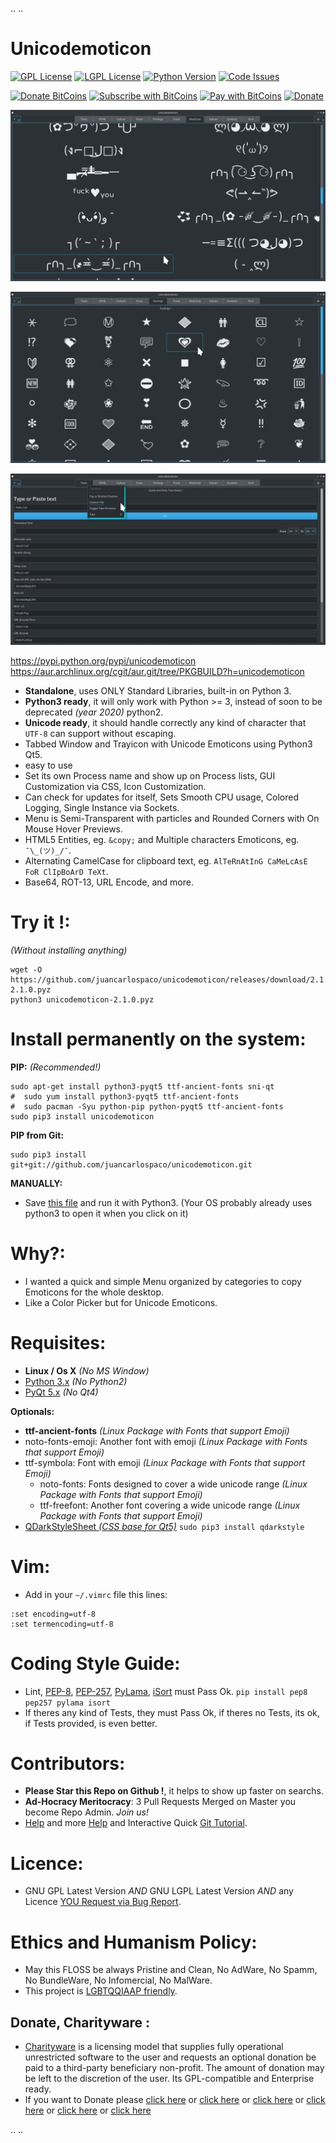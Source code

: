.. ..

 # Unicodemoticon


 [![GPL License](http://img.shields.io/badge/license-GPL-blue.svg?style=plastic)](http://opensource.org/licenses/GPL-3.0) [![LGPL License](http://img.shields.io/badge/license-LGPL-blue.svg?style=plastic)](http://opensource.org/licenses/LGPL-3.0) [![Python Version](https://img.shields.io/badge/Python-3-brightgreen.svg?style=plastic)](http://python.org) [![Code Issues](http://www.quantifiedcode.com/api/v1/project/378c3f56d270475a8dff5660772fc2f9/badge.svg)](http://www.quantifiedcode.com/app/project/378c3f56d270475a8dff5660772fc2f9)

 [![Donate BitCoins](https://www.coinbase.com/assets/buttons/donation_large-5cf4f17cc2d2ae2f45b6b021ee498297409c94dcf0ba1bbf76fd5668e80b0d02.png)](https://www.coinbase.com/checkouts/c3538d335faee0c30c81672ea0223877 "Donate Bitcoins") [![Subscribe with BitCoins](https://www.coinbase.com/assets/buttons/subscription_large-11d991f628216af05156fae88a48ce25c0cb36447a265421a43a62e572af3853.png)](https://www.coinbase.com/checkouts/c3538d335faee0c30c81672ea0223877 "Subscribe with BitCoins") [![Pay with BitCoins](https://www.coinbase.com/assets/buttons/buy_now_large-6f15fa5979d25404827a7329e8a5ec332a42cf4fd73e27a2c3ccda017034e1b0.png)](https://www.coinbase.com/checkouts/c3538d335faee0c30c81672ea0223877 "Pay with BitCoins") [![Donate](https://www.paypalobjects.com/en_US/i/btn/btn_donate_SM.gif "Donate with or without Credit Card")](http://goo.gl/cB7PR)


 ![screenshot](https://raw.githubusercontent.com/juancarlospaco/unicodemoticon/master/temp.jpg "UnicodEmoticon on Linux")


 ![screenshot](https://raw.githubusercontent.com/juancarlospaco/unicodemoticon/master/temp2.jpg "UnicodEmoticon on Linux")


 ![screenshot](https://raw.githubusercontent.com/juancarlospaco/unicodemoticon/master/temp3.jpg "UnicodEmoticon on Linux")


 https://pypi.python.org/pypi/unicodemoticon
 https://aur.archlinux.org/cgit/aur.git/tree/PKGBUILD?h=unicodemoticon
 
 
 - **Standalone**, uses ONLY Standard Libraries, built-in on Python 3.
 - **Python3 ready**, it will only work with Python >= 3, instead of soon to be deprecated *(year 2020)* python2.
 - **Unicode ready**, it should handle correctly any kind of character that `UTF-8` can support without escaping.
 - Tabbed Window and Trayicon with Unicode Emoticons using Python3 Qt5.
 - easy to use
 - Set its own Process name and show up on Process lists, GUI Customization via CSS, Icon Customization.
 - Can check for updates for itself, Sets Smooth CPU usage, Colored Logging, Single Instance via Sockets.
 - Menu is Semi-Transparent with particles and Rounded Corners with On Mouse Hover Previews.
 - HTML5 Entities, eg. `&copy;` and Multiple characters Emoticons, eg. `¯\_(ツ)_/¯`.
 - Alternating CamelCase for clipboard text, eg. `AlTeRnAtInG CaMeLcAsE FoR ClIpBoArD TeXt`.
 - Base64, ROT-13, URL Encode, and more.


 # Try it !:
 *(Without installing anything)*
 ```
 wget -O https://github.com/juancarlospaco/unicodemoticon/releases/download/2.1.0/unicodemoticon-2.1.0.pyz
 python3 unicodemoticon-2.1.0.pyz
 ```

 # Install permanently on the system:

 **PIP:** *(Recommended!)*
 ```
 sudo apt-get install python3-pyqt5 ttf-ancient-fonts sni-qt
 #  sudo yum install python3-pyqt5 ttf-ancient-fonts
 #  sudo pacman -Syu python-pip python-pyqt5 ttf-ancient-fonts
 sudo pip3 install unicodemoticon
 ```

 **PIP from Git:**
 ```
 sudo pip3 install git+git://github.com/juancarlospaco/unicodemoticon.git
 ```

 **MANUALLY:**

 - Save [this file](https://github.com/juancarlospaco/unicodemoticon/releases/download/2.1.0/unicodemoticon-2.1.0.pyz) and run it with Python3. (Your OS probably already uses python3 to open it when you click on it)


 # Why?:

 - I wanted a quick and simple Menu organized by categories to copy Emoticons for the whole desktop.
 - Like a Color Picker but for Unicode Emoticons.


 # Requisites:

 - **Linux / Os X** *(No MS Window)*
 - [Python 3.x](https://www.python.org "Python Homepage") *(No Python2)*
 - [PyQt 5.x](http://www.riverbankcomputing.co.uk/software/pyqt/download5 "PyQt5 Homepage") *(No Qt4)*

 **Optionals:**
 - **ttf-ancient-fonts** *(Linux Package with Fonts that support Emoji)*
 - noto-fonts-emoji: Another font with emoji *(Linux Package with Fonts that support Emoji)*
 - ttf-symbola: Font with emoji *(Linux Package with Fonts that support Emoji)*
	- noto-fonts: Fonts designed to cover a wide unicode range *(Linux Package with Fonts that support Emoji)*
	- ttf-freefont: Another font covering a wide unicode range *(Linux Package with Fonts that support Emoji)*
 - [QDarkStyleSheet *(CSS base for Qt5)*](https://github.com/ColinDuquesnoy/QDarkStyleSheet#qdarkstylesheet) `sudo pip3 install qdarkstyle`


 # Vim:

 - Add in your `~/.vimrc` file this lines:

 ```
 :set encoding=utf-8
 :set termencoding=utf-8
 ```


 # Coding Style Guide:

 - Lint, [PEP-8](https://www.python.org/dev/peps/pep-0008), [PEP-257](https://www.python.org/dev/peps/pep-0257), [PyLama](https://github.com/klen/pylama#-pylama), [iSort](https://github.com/timothycrosley/isort) must Pass Ok. `pip install pep8 pep257 pylama isort`
 - If theres any kind of Tests, they must Pass Ok, if theres no Tests, its ok, if Tests provided, is even better.


 # Contributors:

 - **Please Star this Repo on Github !**, it helps to show up faster on searchs.
 - **Ad-Hocracy Meritocracy**: 3 Pull Requests Merged on Master you become Repo Admin. *Join us!*
 - [Help](https://help.github.com/articles/using-pull-requests) and more [Help](https://help.github.com/articles/fork-a-repo) and Interactive Quick [Git Tutorial](https://try.github.io).


 # Licence:

 - GNU GPL Latest Version *AND* GNU LGPL Latest Version *AND* any Licence [YOU Request via Bug Report](https://github.com/juancarlospaco/unicodemoticon/issues/new).


 # Ethics and Humanism Policy:
 - May this FLOSS be always Pristine and Clean, No AdWare, No Spamm, No BundleWare, No Infomercial, No MalWare.
 - This project is [LGBTQQIAAP friendly](http://www.urbandictionary.com/define.php?term=LGBTQQIAAP "Whats LGBTQQIAAP").


 Donate, Charityware :
 ---------------------

 - [Charityware](https://en.wikipedia.org/wiki/Donationware) is a licensing model that supplies fully operational unrestricted software to the user and requests an optional donation be paid to a third-party beneficiary non-profit. The amount of donation may be left to the discretion of the user. Its GPL-compatible and Enterprise ready.
 - If you want to Donate please [click here](http://www.icrc.org/eng/donations/index.jsp) or [click here](http://www.atheistalliance.org/support-aai/donate) or [click here](http://www.msf.org/donate) or [click here](http://richarddawkins.net/) or [click here](http://www.supportunicef.org/) or [click here](http://www.amnesty.org/en/donate)

.. ..

<!--- unicodemoticon
==============

|GPL License| |LGPL License| |Python Version| |Code Issues|

|Donate BitCoins| |Subscribe with BitCoins| |Pay with BitCoins| |Donate|

https://pypi.python.org/pypi/unicodemoticon

|screenshot|

-  **Standalone**, uses ONLY Standard Libraries, built-in on Python 3.
-  **Single-File**, everything is just 1 file, with PEP-8, Lint and
   other Python Best Practices, very readable.
-  **Python3 ready**, it will only work with Python >= 3, instead of
   soon to be deprecated *(year 2020)* python2.
-  **Minimalism**, do 1 thing do it awesome, is tiny and simple,
   K.I.S.S., its < 1.000 lines.
-  Tabbed Window and Trayicon with Unicode Emoticons and text tools
   using Python3 Qt5.
-  StandAlone, single-file, easy to use.
-  Pretty-Printed colored Logging to Standard Output and Log File on OS
   Temporary Folder.
-  No Dependencies at all, just needs Python Standard Built-in Libs.
-  Set its own Process name and show up on Process lists.
-  Can check for updates for itself.
-  Full Unicode/UTF-8 support.
-  Smooth CPU usage.
-  GUI Customization via CSS, Icon Customization.
-  Single Instance via Sockets.
-  On Mouse Hover Previews.
-  HTML5 Entities, eg. ``&copy;`` and Multiple characters Emoticons, eg.
   ``¯\_(ツ)_/¯``.
-  Alternating CamelCase for clipboard text, eg.
   ``AlTeRnAtInG CaMeLcAsE FoR ClIpBoArD TeXt``.
-  Base64, URL Encode, ROT-13, and more.
-  `*Your Feature or idea here…*`_


Try it !:
=========

*(Without installing anything)*

::

    wget -O - https://raw.githubusercontent.com/juancarlospaco/unicodemoticon/master/unicodemoticon.py | python3


Install permanently on the system:
==================================

**PIP:** *(Recommended!)*

::

    sudo apt-get install python3-pyqt5 ttf-ancient-fonts sni-qt
    #  sudo yum install python3-pyqt5 ttf-ancient-fonts
    #  sudo pacman -S python-pip python-pyqt5 ttf-symbola
    sudo pip3 install unicodemoticon

\*\*PIP from Git:**

::

    sudo pip3 install git+https://raw.githubusercontent.com/juancarlospaco/unicodemoticon/master/unicodemoticon.py

**WGET:**

::

    sudo wget -O /usr/bin/unicodemoticon.py https://raw.githubusercontent.com/juancarlospaco/unicodemoticon/master/unicodemoticon.py
    sudo chmod +x /usr/bin/unicodemoticon.py
    unicodemoticon.py

**MANUALLY:**

-  Save `this file`_ and run it with Python3.


Why?:
=====

-  I wanted a quick and simple Menu organized by categories to copy
   Emoticons for the whole desktop.
-  Like a Color Picker but for Unicode Emoticons.


Requisites:
===========

-  **Linux / Os X** *(No MS Window)*
-  `Python 3.x`_ *(No Python2)*
-  `PyQt 5.x`_ *(No Qt4)*

**Optionals:**

-  **ttf-ancient-fonts** *(Linux Package with Fonts that support Emoji,
   A.K.A. ttf-symbola)*
-  `QDarkStyleSheet *(CSS base for Qt5)*`_
   ``sudo pip3 install qdarkstyle``


Vim:
====

-  Add in your ``~/.vimrc`` file this lines:

::

    :set encoding=utf-8
    :set termencoding=utf-8


Coding Style Guide:
===================

-  Lint, `PEP-8`_, `PEP-257`_, `PyLama`_, `iSort`_ must Pass Ok.
   ``pip install pep8 pep257 pylama isort``
-  If theres any kind of Tests, they must Pass Ok, if theres no Tests,
   its ok, if Tests provided, is even better.


Contributors:
=============

-  **Please Star this Repo on Github !**, it helps to show up faster on
   searchs.
-  **Ad-Hocracy Meritocracy**: 3 Pull Requests Merged on Master you
   become Repo Admin. *Join us!*
-  `Help`_ and more
   `Help <https://help.github.com/articles/fork-a-repo>`__ and
   Interactive Quick `Git Tutorial`_.


Licence:
========

-  GNU GPL Latest Version *AND* GNU LGPL Latest Version *AND* any
   Licence `YOU Request via Bug Report`_.


Ethics and Humanism Policy:
===========================

-  May this FLOSS be always Pristine and Clean, No AdWare, No Spamm, No
   BundleWare, No Infomercial, No MalWare.
-  This project is `LGBTQQIAAP friendly`_.


Donate, Charityware :
---------------------

-  `Charityware`_ is a licensing model that supplies fully operational
   unrestricted software to the user and requests an optional donation
   be paid to a third-party beneficiary non-profit. The amount may be
   left to discretion of the user.
-  If you want to Donate please `click here`_ or `click
   here <http://www.atheistalliance.org/support-aai/donate>`__ or `click
   here <http://www.msf.org/donate>`__ or `click
   here <http://richarddawkins.net/>`__ or `click
   here <http://www.supportunicef.org/>`__ or `click
   here <http://www.amnesty.org/en/donate>`__ or `click
   here <http://www.rescue.org/irc-fast-facts>`__




.. _PEP-8: https://www.python.org/dev/peps/pep-0008
.. _PEP-257: https://www.python.org/dev/peps/pep-0257
.. _PyLama: https://github.com/klen/pylama#-pylama
.. _iSort: https://github.com/timothycrosley/isort
.. _Help: https://help.github.com/articles/using-pull-requests
.. _Git Tutorial: https://try.github.io
.. _YOU Request via Bug Report: https://github.com/juancarlospaco/unicodemoticon/issues/new
.. _LGBTQQIAAP friendly: http://www.urbandictionary.com/define.php?term=LGBTQQIAAP
.. _Charityware: https://en.wikipedia.org/wiki/Donationware
.. _click here: http://www.icrc.org/eng/donations/index.jsp
.. _this file: https://raw.githubusercontent.com/juancarlospaco/unicodemoticon/master/unicodemoticon.py
.. _Python 3.x: https://www.python.org
.. _PyQt 5.x: http://www.riverbankcomputing.co.uk/software/pyqt/download5
.. _QDarkStyleSheet *(CSS base for Qt5)*: https://github.com/ColinDuquesnoy/QDarkStyleSheet#qdarkstylesheet
.. _*Your Feature or idea here…*: https://github.com/juancarlospaco/unicodemoticon/pulls
.. |GPL License| image:: http://img.shields.io/badge/license-GPL-blue.svg?style=plastic
   :target: http://opensource.org/licenses/GPL-3.0
.. |LGPL License| image:: http://img.shields.io/badge/license-LGPL-blue.svg?style=plastic
   :target: http://opensource.org/licenses/LGPL-3.0
.. |Python Version| image:: https://img.shields.io/badge/Python-3-brightgreen.svg?style=plastic
   :target: http://python.org
.. |Code Issues| image:: http://www.quantifiedcode.com/api/v1/project/378c3f56d270475a8dff5660772fc2f9/badge.svg
   :target: http://www.quantifiedcode.com/app/project/378c3f56d270475a8dff5660772fc2f9
.. |Donate BitCoins| image:: https://www.coinbase.com/assets/buttons/donation_large-5cf4f17cc2d2ae2f45b6b021ee498297409c94dcf0ba1bbf76fd5668e80b0d02.png
   :target: https://www.coinbase.com/checkouts/c3538d335faee0c30c81672ea0223877
.. |Subscribe with BitCoins| image:: https://www.coinbase.com/assets/buttons/subscription_large-11d991f628216af05156fae88a48ce25c0cb36447a265421a43a62e572af3853.png
   :target: https://www.coinbase.com/checkouts/c3538d335faee0c30c81672ea0223877
.. |Pay with BitCoins| image:: https://www.coinbase.com/assets/buttons/buy_now_large-6f15fa5979d25404827a7329e8a5ec332a42cf4fd73e27a2c3ccda017034e1b0.png
   :target: https://www.coinbase.com/checkouts/c3538d335faee0c30c81672ea0223877
.. |Donate| image:: https://www.paypalobjects.com/en_US/i/btn/btn_donate_SM.gif
   :target: http://goo.gl/cB7PR
.. |screenshot| image:: https://raw.githubusercontent.com/juancarlospaco/unicodemoticon/master/temp.jpg

..  --->
